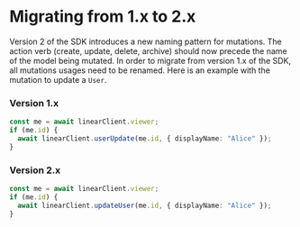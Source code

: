 # Migrating from 1.x to 2.x

Version 2 of the SDK introduces a new naming pattern for mutations. The action verb (create, update, delete, archive) should now precede the name of the model being mutated. In order to migrate from version 1.x of the SDK, all mutations usages need to be renamed. Here is an example with the mutation to update a `User`.

### Version 1.x

```ts
const me = await linearClient.viewer;
if (me.id) {
  await linearClient.userUpdate(me.id, { displayName: "Alice" });
}
```

### Version 2.x

```ts
const me = await linearClient.viewer;
if (me.id) {
  await linearClient.updateUser(me.id, { displayName: "Alice" });
}
```